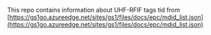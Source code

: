 This repo contains information about UHF-RFIF tags tid
from [https://gs1go.azureedge.net/sites/gs1/files/docs/epc/mdid_list.json](https://gs1go.azureedge.net/sites/gs1/files/docs/epc/mdid_list.json)
